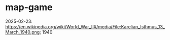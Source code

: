 # map-game

2025-02-23: https://en.wikipedia.org/wiki/World_War_II#/media/File:Karelian_Isthmus_13_March_1940.png; 1940


